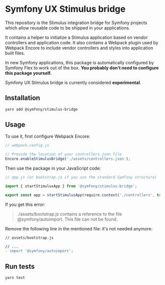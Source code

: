 # Symfony UX Stimulus bridge

This repository is the Stimulus integration bridge for Symfony projects which allow
reusable code to be shipped in your applications.

It contains a helper to initialize a Stimulus application based on vendor 
controllers and application code. It also contains a Webpack plugin used by 
Webpack Encore to include vendor controllers and styles into application built files.

In new Symfony applications, this package is automatically configured by Symfony Flex to
work out of the box. **You probably don't need to configure this package yourself.**

Symfony UX Stimulus bridge is currently considered **experimental**.

## Installation

```sh
yarn add @symfony/stimulus-bridge
```

## Usage

To use it, first configure Webpack Encore:

```javascript
// webpack.config.js

// Provide the location of your controllers.json file
Encore.enableStimulusBridge('./assets/controllers.json');
```

Then use the package in your JavaScript code:

```javascript
// app.js (or bootstrap.js if you use the standard Symfony structure)

import { startStimulusApp } from '@symfony/stimulus-bridge';

export const app = startStimulusApp(require.context('./controllers', true, /\.(j|t)sx?$/));
```

If you get this error:

> ./assets/bootstrap.js contains a reference to the file @symfony/autoimport.
> This file can not be found.

Remove the following line in the mentioned file: it's not needed anymore:

```diff
// assets/bootstrap.js

// ...
- import '@symfony/autoimport';
```

## Run tests

```sh
yarn test
```
